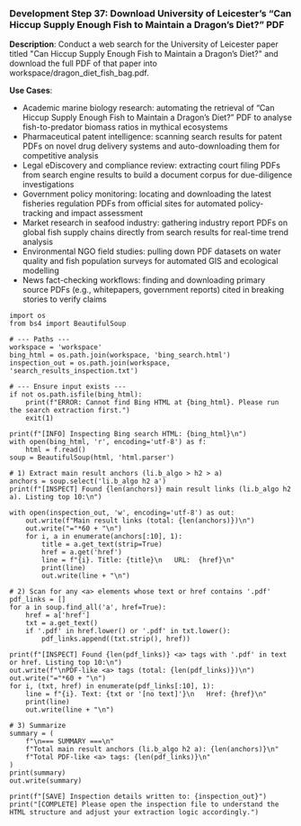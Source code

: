 ### Development Step 37: Download University of Leicester’s “Can Hiccup Supply Enough Fish to Maintain a Dragon’s Diet?” PDF

**Description**: Conduct a web search for the University of Leicester paper titled "Can Hiccup Supply Enough Fish to Maintain a Dragon’s Diet?" and download the full PDF of that paper into workspace/dragon_diet_fish_bag.pdf.

**Use Cases**:
- Academic marine biology research: automating the retrieval of “Can Hiccup Supply Enough Fish to Maintain a Dragon’s Diet?” PDF to analyse fish-to-predator biomass ratios in mythical ecosystems
- Pharmaceutical patent intelligence: scanning search results for patent PDFs on novel drug delivery systems and auto-downloading them for competitive analysis
- Legal eDiscovery and compliance review: extracting court filing PDFs from search engine results to build a document corpus for due-diligence investigations
- Government policy monitoring: locating and downloading the latest fisheries regulation PDFs from official sites for automated policy-tracking and impact assessment
- Market research in seafood industry: gathering industry report PDFs on global fish supply chains directly from search results for real-time trend analysis
- Environmental NGO field studies: pulling down PDF datasets on water quality and fish population surveys for automated GIS and ecological modelling
- News fact-checking workflows: finding and downloading primary source PDFs (e.g., whitepapers, government reports) cited in breaking stories to verify claims

```
import os
from bs4 import BeautifulSoup

# --- Paths ---
workspace = 'workspace'
bing_html = os.path.join(workspace, 'bing_search.html')
inspection_out = os.path.join(workspace, 'search_results_inspection.txt')

# --- Ensure input exists ---
if not os.path.isfile(bing_html):
    print(f"ERROR: Cannot find Bing HTML at {bing_html}. Please run the search extraction first.")
    exit(1)

print(f"[INFO] Inspecting Bing search HTML: {bing_html}\n")
with open(bing_html, 'r', encoding='utf-8') as f:
    html = f.read()
soup = BeautifulSoup(html, 'html.parser')

# 1) Extract main result anchors (li.b_algo > h2 > a)
anchors = soup.select('li.b_algo h2 a')
print(f"[INSPECT] Found {len(anchors)} main result links (li.b_algo h2 a). Listing top 10:\n")

with open(inspection_out, 'w', encoding='utf-8') as out:
    out.write(f"Main result links (total: {len(anchors)})\n")
    out.write("="*60 + "\n")
    for i, a in enumerate(anchors[:10], 1):
        title = a.get_text(strip=True)
        href = a.get('href')
        line = f"{i}. Title: {title}\n   URL:  {href}\n"
        print(line)
        out.write(line + "\n")

# 2) Scan for any <a> elements whose text or href contains '.pdf'
pdf_links = []
for a in soup.find_all('a', href=True):
    href = a['href']
    txt = a.get_text()
    if '.pdf' in href.lower() or '.pdf' in txt.lower():
        pdf_links.append((txt.strip(), href))

print(f"[INSPECT] Found {len(pdf_links)} <a> tags with '.pdf' in text or href. Listing top 10:\n")
out.write(f"\nPDF-like <a> tags (total: {len(pdf_links)})\n")
out.write("="*60 + "\n")
for i, (txt, href) in enumerate(pdf_links[:10], 1):
    line = f"{i}. Text: {txt or '[no text]'}\n   Href: {href}\n"
    print(line)
    out.write(line + "\n")

# 3) Summarize
summary = (
    f"\n=== SUMMARY ===\n"
    f"Total main result anchors (li.b_algo h2 a): {len(anchors)}\n"
    f"Total PDF-like <a> tags: {len(pdf_links)}\n"
)
print(summary)
out.write(summary)

print(f"[SAVE] Inspection details written to: {inspection_out}")
print("[COMPLETE] Please open the inspection file to understand the HTML structure and adjust your extraction logic accordingly.")
```